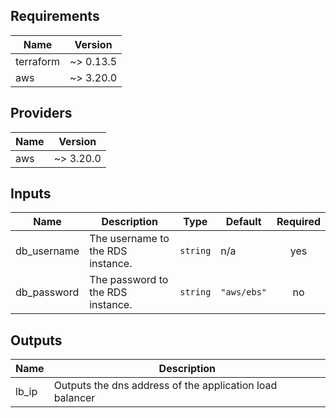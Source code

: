 ## Requirements

| Name | Version |
|------|---------|
| terraform | ~> 0.13.5 |
| aws | ~> 3.20.0 |

## Providers

| Name | Version |
|------|---------|
| aws | ~> 3.20.0 |

## Inputs

| Name | Description | Type | Default | Required |
|------|-------------|------|---------|:--------:|
| db_username | The username to the RDS instance. | `string` | n/a | yes |
| db_password | The password to the RDS instance. | `string` | `"aws/ebs"` | no |

## Outputs

| Name | Description |
|------|-------------|
| lb_ip | Outputs the dns address of the application load balancer |
 